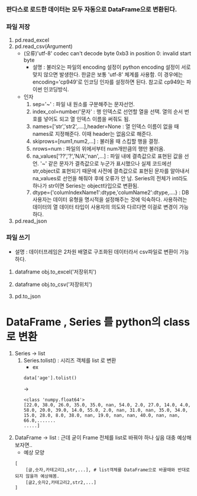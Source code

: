 ### 판다스로 로드한 데이터는 모두 자동으로 DataFrame으로 변환된다.
### 파일 저장
1. pd.read_excel
2. pd.read_csv(Argument)
    - (오류)'utf-8' codec can't decode byte 0xb3 in position 0: invalid start byte
        - 설명 : 불러오는 파일의 encoding 설정이 python encoding 설정이 서로 맞지 않으면 발생한다. 한글은 보통 'utf-8' 체계를 사용함. 이 경우에는 encoding='cp949'로 인코딩 인자를 설정하면 된다. 참고로 cp949는 파이썬 인코딩방식.
    - 인자
        1. sep='~' : 파일 내 원소를 구분해주는 문자선언.
        2. index_col=number/'문자' : 행 인덱스로 선언할 열을 선택. 열의 순서 번호를 넣어도 되고 열 인덱스 이름을 써줘도 됨.
        3. names=['str','str2',....],header=None : 열 인덱스 이름이 없을 때 names로 지정해준다. 이때 header는 없음으로 해준다.
        4. skiprows=[num1,num2,...] : 불러올 때 스킵할 행을 결정.
        5. nrows=num : 파일의 위에서부터 num개만큼의 행만 불러옴.
        6. na_values['??','?','N/A','nan',...] : 파일 내에 결측값으로 표현된 값을 선언. '~' 같은 문자가 결측값으로 누군가 표시했으나 실제 코드에선 str,object로 표현되기 때문에 사전에 결측값으로 표현된 문자를 알아내서 na_values로 선언을 해줘야 후에 오류가 안 남. Series의 전체가 int라도 하나가 str이면 Series는 object타입으로 변환됨.
        7. dtype={'columIndexName1':dtype,'columName2':dtype,....} : DB사용자는 데이터 유형을 명시적을 설정해주는 것에 익숙하다. 사용하려는 데이터의 열 데이터 타입이 사용자의 의도와 다르다면 이걸로 변경이 가능하다. 
3. pd.read_json


### 파일 쓰기
- 설명 : 데이터프레임은 2차원 배열로 구조화된 데이터라서 csv파일로 변환이 가능하다.
1. dataframe obj.to_excel('저장위치')
2. dataframe obj.to_csv('저장위치')

2. pd.to_json

# DataFrame , Series 를 python의 class로 변환
1. Series -> list
    1. Series.tolist() : 시리즈 객체를 list 로 변환
        - ex
        ```
        data['age'].tolist()
        ```
        ->
        ```
        <class 'numpy.float64'>
        [22.0, 38.0, 26.0, 35.0, 35.0, nan, 54.0, 2.0, 27.0, 14.0, 4.0, 58.0, 20.0, 39.0, 14.0, 55.0, 2.0, nan, 31.0, nan, 35.0, 34.0, 15.0, 28.0, 8.0, 38.0, nan, 19.0, nan, nan, 40.0, nan, nan, 66.0,.......
        .....]
        ```
2. DataFrame -> list : 근데 굳이 Frame 전체를 list로 바꿔야 하나 싶음 대충 예상해보자면..
    - 예상 모양
    ```
    [
        [글,숫자,카테고리1,str,...], # list객체를 DataFrame으로 바꿀때와 반대로 되지 않을까 예상해봄.
        [글2,숫자2,카테고리2,str2,...]
    ]
    ```